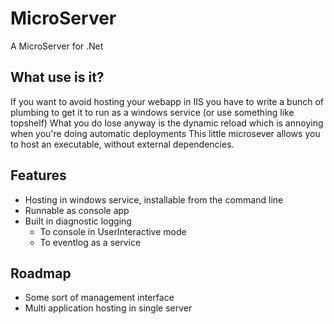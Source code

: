 # MicroServer
A MicroServer for .Net
## What use is it?
If you want to avoid hosting your webapp in IIS you have to write a bunch of plumbing to get it to run as a windows service (or use something like topshelf)
What you do lose anyway is the dynamic reload which is annoying when you're doing automatic deployments
This little microsever allows you to host an executable, without external dependencies.
## Features
* Hosting in windows service, installable from the command line
* Runnable as console app
* Built in diagnostic logging
  * To console in UserInteractive mode
  * To eventlog as a service
  
## Roadmap
* Some sort of management interface
* Multi application hosting in single server
